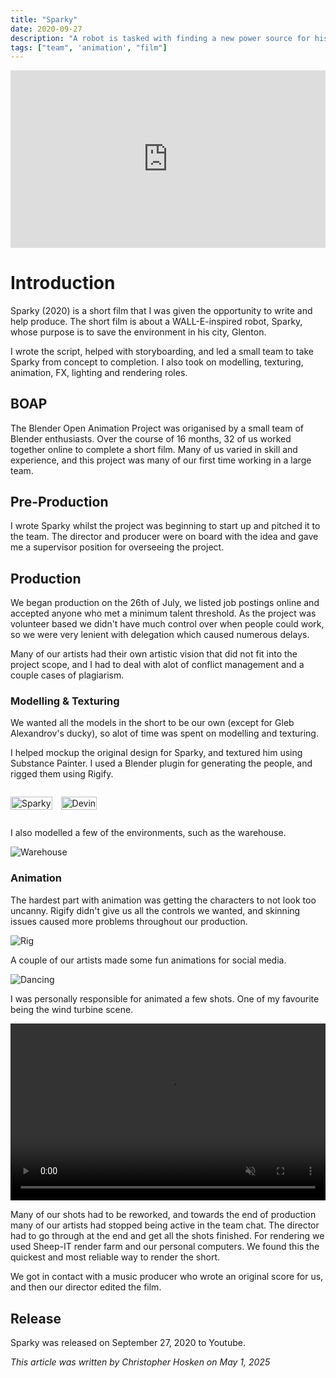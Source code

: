 ```yaml
---
title: "Sparky"
date: 2020-09-27
description: "A robot is tasked with finding a new power source for his home city."
tags: ["team", 'animation', "film"]
---
```


<div class="video-container">
  <iframe width="560" height="315" src="https://www.youtube.com/embed/MiW7fpVK_S4?si=MzjplW4xOMqN7X-3" title="YouTube video player" frameborder="0" allow="accelerometer; autoplay; clipboard-write; encrypted-media; gyroscope; picture-in-picture; web-share" referrerpolicy="strict-origin-when-cross-origin" allowfullscreen></iframe>
</div>

# Introduction
Sparky (2020) is a short film that I was given the opportunity to write and help produce. The short film is about a WALL-E-inspired robot, Sparky, whose purpose is to save the environment in his city, Glenton.

I wrote the script, helped with storyboarding, and led a small team to take Sparky from concept to completion. I also took on modelling, texturing, animation, FX, lighting and rendering roles.

## BOAP
The Blender Open Animation Project was origanised by a small team of Blender enthusiasts. Over the course of 16 months, 32 of us worked together online to complete a short film. Many of us varied in skill and experience, and this project was many of our first time working in a large team.

## Pre-Production
I wrote Sparky whilst the project was beginning to start up and pitched it to the team. The director and producer were on board with the idea and gave me a supervisor position for overseeing the project.


## Production
We began production on the 26th of July, we listed job postings online and accepted anyone who met a minimum talent threshold. As the project was volunteer based we didn't have much control over when people could work, so we were very lenient with delegation which caused numerous delays.

Many of our artists had their own artistic vision that did not fit into the project scope, and I had to deal with alot of conflict management and a couple cases of plagiarism.

### Modelling & Texturing
We wanted all the models in the short to be our own (except for Gleb Alexandrov's ducky), so alot of time was spent on modelling and texturing.

I helped mockup the original design for Sparky, and textured him using Substance Painter. I used a Blender plugin for generating the people, and rigged them using Rigify.

<div style="display:flex; gap: 1em; align-items:baseline;" class="container">

![Sparky](/blog/sparky/sparky_original.jpg)


![Devin](/blog/sparky/character.jpg)
</div>

I also modelled a few of the environments, such as the warehouse.

![Warehouse](/blog/sparky/warehouse.jpg)

### Animation
The hardest part with animation was getting the characters to not look too uncanny. Rigify didn't give us all the controls we wanted, and skinning issues caused more problems throughout our production.

![Rig](/blog/sparky/rig.jpg)


A couple of our artists made some fun animations for social media.

![Dancing](/blog/sparky/dancing.gif)


I was personally responsible for animated a few shots. One of my favourite being the wind turbine scene.

<div class="video-container">
    <video controls muted>
    <source src="/blog/sparky/windmills.mp4" type="video/mp4">
    </video>
</div>

Many of our shots had to be reworked, and towards the end of production many of our artists had stopped being active in the team chat. The director had to go through at the end and get all the shots finished. For rendering we used Sheep-IT render farm and our personal computers. We found this the quickest and most reliable way to render the short.

We got in contact with a music producer who wrote an original score for us, and then our director edited the film.

## Release
Sparky was released on September 27, 2020 to Youtube.


*This article was written by Christopher Hosken on May 1, 2025*




<style>
    .video-container {
        position: relative;
        padding-bottom: 56.25%; /* 16:9 Aspect Ratio (9 / 16 = 0.5625) */
        width: 100%;
        height: 0;
        overflow: hidden;
    }
    .video-container * {
        position: absolute;
        top: 0;
        left: 0;
        width: 100%;
        height: 100%;
    }

    .container img {
        width: 100%;
    }
</style>